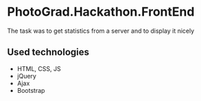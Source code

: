 # PhotoGrad.Hackathon.FrontEnd
The task was to get statistics from a server and to display it nicely
## Used technologies

- HTML, CSS, JS
- jQuery
- Ajax
- Bootstrap
